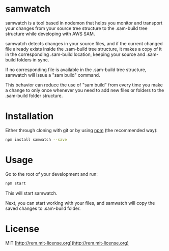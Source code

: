 # samwatch

samwatch is a tool based in nodemon that helps you monitor and transport your changes from your source tree structure to the .sam-build tree structure while developing with AWS SAM. 

samwatch detects changes in your source files, and if the current changed file already exists inside the .sam-build tree structure, it makes a copy of it in the corresponding .sam-build location, keeping your source and .sam-build folders in sync. 

If no corresponding file is available in the .sam-build tree structure, samwatch will issue a "sam build" command. 

This behavior can reduce the use of "sam build" from every time you make a change to only once whenever you need to add new files or folders to the .sam-build folder structure.

# Installation

Either through cloning with git or by using [npm](http://npmjs.org) (the recommended way):

```bash
npm install samwatch --save
```

# Usage

Go to the root of your development and run:

```bash
npm start
```

This will start samwatch. 

Next, you can start working with your files, and samwatch will copy the saved changes to .sam-build folder.


# License

MIT [http://rem.mit-license.org](http://rem.mit-license.org)